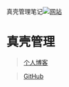 
真壳管理笔记[![网站](https://img.shields.io/badge/%E7%BD%91%E7%AB%99-zhenksoft.com-7AD6FD.svg)](http://zhenksoft.com)

# 真壳管理

> [个人博客](https://blog.csdn.net/jackhman)


> [GitHub](https://github.com/jackhman/ "github")

